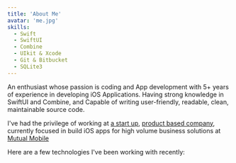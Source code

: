 ```yaml
---
title: 'About Me'
avatar: 'me.jpg'
skills:
  - Swift
  - SwiftUI
  - Combine
  - UIkit & Xcode
  - Git & Bitbucket
  - SQLite3
---
```


An enthusiast whose passion is coding and App development with 5+ years of experience in developing iOS Applications. Having strong knowledge in SwiftUI and Combine, and Capable of writing user-friendly, readable, clean, maintainable source code.


I've had the privilege of working at [a start up](https://svapps.in), [product based company](https://spoors.in/), currently focused in build iOS apps for high volume business solutions at [Mutual Mobile](https://mutualmobile.com/)

Here are a few technologies I've been working with recently: